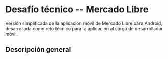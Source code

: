 # Desafío técnico -- Mercado Libre
Versión simplificada de la aplicación móvil de Mercado Libre para Android, desarrollada como reto técnico para la aplicación al cargo de desarrollador móvil.

## Descripción general